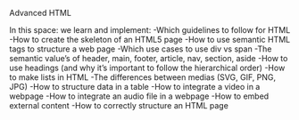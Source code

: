 Advanced HTML

In this space: we learn and implement:
-Which guidelines to follow for HTML
-How to create the skeleton of an HTML5 page
-How to use semantic HTML tags to structure a web page
-Which use cases to use div vs span
-The semantic value’s of header, main, footer, article, nav, section, aside
-How to use headings (and why it’s important to follow the hierarchical order)
-How to make lists in HTML
-The differences between medias (SVG, GIF, PNG, JPG)
-How to structure data in a table
-How to integrate a video in a webpage
-How to integrate an audio file in a webpage
-How to embed external content
-How to correctly structure an HTML page
